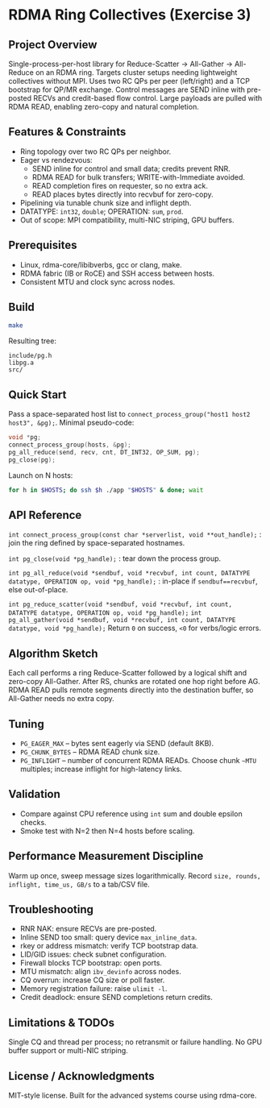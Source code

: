 # RDMA Ring Collectives (Exercise 3)

## Project Overview
Single-process-per-host library for Reduce-Scatter → All-Gather → All-Reduce on an RDMA ring.
Targets cluster setups needing lightweight collectives without MPI.
Uses two RC QPs per peer (left/right) and a TCP bootstrap for QP/MR exchange.
Control messages are SEND inline with pre-posted RECVs and credit-based flow control.
Large payloads are pulled with RDMA READ, enabling zero-copy and natural completion.

## Features & Constraints
- Ring topology over two RC QPs per neighbor.
- Eager vs rendezvous:
  - SEND inline for control and small data; credits prevent RNR.
  - RDMA READ for bulk transfers; WRITE-with-Immediate avoided.
  - READ completion fires on requester, so no extra ack.
  - READ places bytes directly into recvbuf for zero-copy.
- Pipelining via tunable chunk size and inflight depth.
- DATATYPE: `int32`, `double`; OPERATION: `sum`, `prod`.
- Out of scope: MPI compatibility, multi-NIC striping, GPU buffers.

## Prerequisites
- Linux, rdma-core/libibverbs, gcc or clang, make.
- RDMA fabric (IB or RoCE) and SSH access between hosts.
- Consistent MTU and clock sync across nodes.

## Build
```bash
make
```
Resulting tree:
```
include/pg.h
libpg.a
src/
```

## Quick Start
Pass a space-separated host list to `connect_process_group("host1 host2 host3", &pg);`.
Minimal pseudo-code:
```c
void *pg;
connect_process_group(hosts, &pg);
pg_all_reduce(send, recv, cnt, DT_INT32, OP_SUM, pg);
pg_close(pg);
```
Launch on N hosts:
```bash
for h in $HOSTS; do ssh $h ./app "$HOSTS" & done; wait
```

## API Reference
`int connect_process_group(const char *serverlist, void **out_handle);`
: join the ring defined by space-separated hostnames.

`int pg_close(void *pg_handle);`
: tear down the process group.

`int pg_all_reduce(void *sendbuf, void *recvbuf, int count,
                   DATATYPE datatype, OPERATION op, void *pg_handle);`
: in-place if `sendbuf==recvbuf`, else out-of-place.

`int pg_reduce_scatter(void *sendbuf, void *recvbuf, int count,
                        DATATYPE datatype, OPERATION op, void *pg_handle);`
`int pg_all_gather(void *sendbuf, void *recvbuf, int count,
                    DATATYPE datatype, void *pg_handle);`
Return `0` on success, `<0` for verbs/logic errors.

## Algorithm Sketch
Each call performs a ring Reduce-Scatter followed by a logical shift and zero-copy
All-Gather. After RS, chunks are rotated one hop right before AG. RDMA READ pulls
remote segments directly into the destination buffer, so All-Gather needs no extra copy.

## Tuning
- `PG_EAGER_MAX` – bytes sent eagerly via SEND (default 8KB).
- `PG_CHUNK_BYTES` – RDMA READ chunk size.
- `PG_INFLIGHT` – number of concurrent RDMA READs.
Choose chunk `~MTU` multiples; increase inflight for high-latency links.

## Validation
- Compare against CPU reference using `int` sum and double epsilon checks.
- Smoke test with N=2 then N=4 hosts before scaling.

## Performance Measurement Discipline
Warm up once, sweep message sizes logarithmically.
Record `size, rounds, inflight, time_us, GB/s` to a tab/CSV file.

## Troubleshooting
- RNR NAK: ensure RECVs are pre-posted.
- Inline SEND too small: query device `max_inline_data`.
- rkey or address mismatch: verify TCP bootstrap data.
- LID/GID issues: check subnet configuration.
- Firewall blocks TCP bootstrap: open ports.
- MTU mismatch: align `ibv_devinfo` across nodes.
- CQ overrun: increase CQ size or poll faster.
- Memory registration failure: raise `ulimit -l`.
- Credit deadlock: ensure SEND completions return credits.

## Limitations & TODOs
Single CQ and thread per process; no retransmit or failure handling.
No GPU buffer support or multi-NIC striping.

## License / Acknowledgments
MIT-style license. Built for the advanced systems course using rdma-core.
